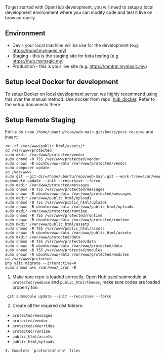 To get started with OpenHub development, you will need to setup a local development environment where you can modify code and test it live on browser easily.

## Environment
  * Dev - your local machine will be use for the development (e.g. https://hubd.mymagic.my)
  * Staging - this is the staging site for beta testing (e.g. https://hub.mymagic.my)
  * Production - this is your live site (e.g. https://central.mymagic.my)

## Setup local Docker for development
To setup Docker on local development server, we highly recommend using this over the manual method. Use docker from repo: [hub_docker](https://github.com/mymagic/hub_docker). Refer to the setup documents there

## Setup Remote Staging
Edit `sudo nano /home/ubuntu/repo/web-main.git/hooks/post-receive` and insert:

```
rm -rf /var/www/public_html/assets/*
cd /var/www/protected
sudo mkdir /var/www/protected/vendor
sudo chmod -R 755 /var/www/protected/vendor
sudo chown -R ubuntu:www-data /var/www/protected/vendor
sudo composer update
cd /var/www/
sudo git --git-dir=/home/ubuntu/repo/web-main.git --work-tree=/var/www submodule update --init --recursive --force
sudo mkdir /var/www/protected/messages
sudo chmod -R 755 /var/www/protected/messages
sudo chown -R ubuntu:www-data /var/www/protected/messages
sudo mkdir /var/www/public_html/uploads
sudo chmod -R 755 /var/www/public_html/uploads
sudo chown -R ubuntu:www-data /var/www/public_html/uploads
sudo mkdir /var/www/protected/runtime
sudo chmod -R 755 /var/www/protected/runtime
sudo chown -R ubuntu:www-data /var/www/protected/runtime
sudo mkdir /var/www/public_html/assets
sudo chmod -R 755 /var/www/public_html/assets
sudo chown -R ubuntu:www-data /var/www/public_html/assets
sudo mkdir /var/www/protected/data
sudo chmod -R 755 /var/www/protected/data
sudo chown -R ubuntu:www-data /var/www/protected/data
sudo chmod -R 755 /var/www/protected/modules
sudo chown -R ubuntu:www-data /var/www/protected/modules
cd /var/www/protected
php yiic migrate --interactive=0
sudo chmod u+x /var/www/_cron -R
```

1. Make sure repo is loaded correctly.
Open Hub used submodule at `protected/yeebase` and `public_html/themes`, make sure codes are loaded properly too.

``` git submodule update --init --recursive --force```

2. Create all the required dist folders:
  * `protected/messages`
  * `protected/vendor`
  * `protected/overrides`
  * `protected/runtime`
  * `public_html/assets`
  * `public_html/uploads`
```
3. Complete `protected/.env` files 